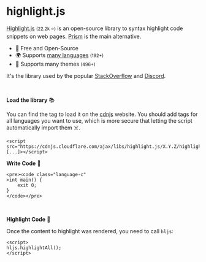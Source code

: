 # highlight.js

<div class="row row-cols-lg-2"><div>

[Highlight.js](https://highlightjs.org/) <small>(22.2k ⭐)</small> is an open-source library to syntax highlight code snippets on web pages. [Prism](https://prismjs.com/) is the main alternative.

* 💸 Free and Open-Source
* 🌍 Supports [many languages](https://highlightjs.readthedocs.io/en/latest/supported-languages.html) <small>(192+)</small>
* 🎨 Supports many themes <small>(496+)</small>

It's the library used by the popular [StackOverflow](https://stackoverflow.com/) and [Discord](https://discordapp.com/).

<br>

**Load the library** 📚

You can find the tag to load it on the [cdnjs](https://cdnjs.com/libraries/highlight.js) website. You should add tags for all languages you want to use, which is more secure that letting the script automatically import them ☠️.

```html!
<script src="https://cdnjs.cloudflare.com/ajax/libs/highlight.js/X.Y.Z/highlight.min.js" [...]></script>
```

</div><div>

**Write Code** 🤖

```xml!
<pre><code class="language-c"
>int main() {
    exit 0;
}
</code></pre>
```

<br>

**Highlight Code** 🚀

Once the content to highlight was rendered, you need to call `hljs`:

```xml!
<script>
hljs.highlightAll();
</script>
```
</div></div>